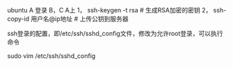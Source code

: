 ubuntu A 登录 B，C
A上
1，
ssh-keygen -t rsa  # 生成RSA加密的密钥
2，
ssh-copy-id 用户名@ip地址  # 上传公钥到服务器

ssh登录的配置，即/etc/ssh/sshd_config文件，修改为允许root登录，可以执行命令

sudo vim /etc/ssh/sshd_config
